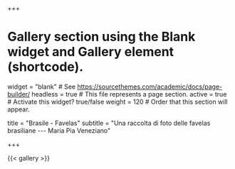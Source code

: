 +++
# Gallery section using the Blank widget and Gallery element (shortcode).
widget = "blank"  # See https://sourcethemes.com/academic/docs/page-builder/
headless = true  # This file represents a page section.
active = true  # Activate this widget? true/false
weight = 120  # Order that this section will appear.

title = "Brasile - Favelas"
subtitle = "Una raccolta di foto delle favelas brasiliane --- Maria Pia Veneziano"

+++

{{< gallery >}}
